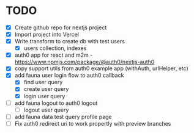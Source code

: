 # TODO

- [x] Create github repo for nextjs project
- [x] Import project into Vercel
- [x] Write transform to create db with test users
  - [x] users collection, indexes
- [x] auth0 app for react and m2m - https://www.npmjs.com/package/@auth0/nextjs-auth0
- [x] copy support utils from auth0 example app (withAuth, urlHelper, etc)
- [x] add fauna user login flow to auth0 callback
  - [x] find user query
  - [x] create user query
  - [x] login user query
- [ ] add fauna logout to auth0 logout
  - [ ] logout user query
- [ ] add fauna data test query profile page
- [ ] Fix auth0 redirect uri to work propertly with preview branches
